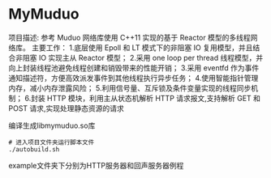 # MyMuduo

项目描述: 参考 Muduo 网络库使用 C++11 实现的基于 Reactor 模型的多线程网络库。
主要工作：
1.底层使用 Epoll 和 LT 模式下的非阻塞 IO 复用模型，并且结合非阻塞 IO 实现主从 Reactor 模型；
2.采用 one loop per thread 线程模型，并向上封装线程池避免线程创建和销毁带来的性能开销；
3.采用 eventfd 作为事件通知描述符，方便高效派发事件到其他线程执行异步任务；
4.使用智能指针管理内存，减小内存泄露风险；
5.利用信号量、互斥锁及条件变量实现的线程同步机制；
6.封装 HTTP 模块，利用主从状态机解析 HTTP 请求报文,支持解析 GET 和 POST 请求,实现处理静态资源的请求



编译生成libmymuduo.so库

```shell
# 进入项目文件夹运行脚本文件
./autobuild.sh
```

example文件夹下分别为HTTP服务器和回声服务器例程

